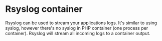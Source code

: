 # Rsyslog container

Rsyslog can be used to stream your applications logs. It's similar to using syslog, however there's no syslog in PHP container (one process per container). Rsyslog will stream all incoming logs to a container output.
